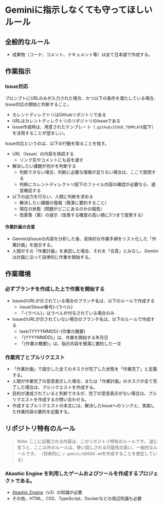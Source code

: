 Geminiに指示しなくても守ってほしいルール
========================================

全般的なルール
--------------
- 成果物（コード、コメント、ドキュメント等）は全て日本語で作成する。

作業指示
--------

### Issue対応

プロンプトにURLのみが入力された場合、かつ以下の条件を満たしている場合、Issue対応の開始と判断すること。

- カレントディレクトリはGithubリポジトリである
- URLはカレントディレクトリのリポジトリのIssueである
- Issue作成時は、用意されたテンプレート（`.github/ISSUE_TEMPLATE`配下）を活用することが望ましい。

Issue対応というのは、以下の行動を取ることを指す。

- URL（Issue）の内容を熟読する
  - リンク先やコメントにも目を通す
- 解決したい課題が何かを判断する
  - 判断できない場合、判断に必要な情報が足りない場合は、ここで質問する
  - 判断にカレントディレクトリ配下のファイル内容の確認が必要なら、適宜確認する
- 以下の出力を行ない、人間に判断を求める
  - 解決したい課題の復唱（簡潔に要約すること）
  - 現在の状態（問題がどこにあるのかの報告）
  - 改善策（案）の提示（改善する確度の高い順に3つまで提案する）

#### 作業計画の合意
- GeminiはIssueの内容を分析した後、具体的な作業手順をリスト化した「作業計画」を提示する。
- 人間がその「作業計画」を承認した場合、それを「合意」とみなし、Geminiは計画に沿って自律的に作業を開始する。

作業環境
--------

### 必ずブランチを作成した上で作業を開始する

- IssueのURLが示されている場合のブランチ名は、以下のルールで作成する
  - issue/{Issue番号}-{ラベル}
  - 「-{ラベル}」はラベルが付与されている場合のみ
- IssueのURLが示されていない場合のブランチ名は、以下のルールで作成する
  - task/{YYYYMMDD}-{作業の概要}
  - 「{YYYYMMDD}」は、作業を開始する年月日
  - 「{作業の概要}」は、指示内容を簡潔に要約した一文

### 作業完了とプルリクエスト

- 「作業計画」で提示した全てのタスクが完了した状態を「作業完了」と定義する。
- 人間が作業完了の意思表示した場合、または「作業計画」のタスクが全て完了した場合は、プルリクエストを作成する。
- 目的が達成されていると判断できるが、完了の意思表示がない場合は、プルリクエストを作成するか問い合わせる。
- 作成するプルリクエストの本文には、解決したIssueへのリンクと、実施した作業内容の要約を記載する。

リポジトリ特有のルール
----------------------

> Note: ここに記載される内容は、このリポジトリ特有のルールです。
> 逆に言うと、ここ以外のルールは、使い回しされる可能性の高い、一般的なルールです。
> （将来的に`~/.gemini/GEMINI.md`を作成することを想定している）

### Akashic Engine を利用したゲームおよびツールを作成するプロジェクトである。

- [Akashic Engine](https://akashic-games.github.io/)（v3）の知識が必要
- その他、HTML、CSS、TypeScript、Dockerなどの周辺知識も必要